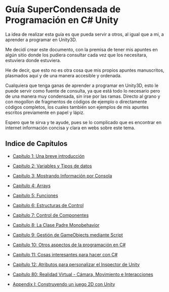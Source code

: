 # Guía SuperCondensada de Programación en C# Unity

La idea de realizar esta guía es que pueda servir a otros, al igual que a mi, a aprender a programar en Unity3D.

Me decidí crear este documento, con la premisa de tener mis apuntes en algún sitio donde los pudiera consultar cada vez que los necesitara, estuviera donde estuviera.

He de decir, que esto no es otra cosa que mis propios apuntes manuscritos, plasmados aquí y de una manera accesible y ordenada.

Cualquiera que tenga ganas de aprender a programar en Unity3D, esto le puede servir como fuente de consulta, ya que está todo lo necesario pero de una manera muy condensada, sin irse por las ramas. Directo al grano y con mogollon de fragmentos de códigos de ejemplo o directamente códigos completos, los cuales también son ejemplos de mis apuntes escritos previamente en papel y lápiz.

Espero que te sirva y te ayude, pues se lo complicado que es encontrar en internet información concisa y clara en webs sobre este tema.

## Indice de Capítulos

 * [Capítulo 1: Una breve introducción](/docs/cap01.md)
 * [Capítulo 2: Variables y Tipos de datos](/docs/cap02.md)
 * [Capítulo 3: Mostrando Información por Consola](/docs/cap03.md)
 * [Capítulo 4: Arrays](/docs/cap04.md)
 * [Capítulo 5: Funciones](/docs/cap05.md)
 * [Capítulo 6: Estructuras de Control](/docs/cap06.md)
 * [Capítulo 7: Control de Componentes](/docs/cap07.md)
 * [Capítulo 8: La Clase Padre Monobehavior](/docs/cap08.md)
 * [Capítulo 9: Gestión de GameObjects mediante Script](/docs/cap09.md)
 * [Capítulo 10: Otros aspectos de la programación en C#](/docs/cap10.md)
 * [Capítulo 11: Cosas interesantes para hacer con C#](/docs/cap11.md)
 * [Capítulo 12: Atributos para personalizar el Inspector de Unity](/docs/cap12.md)
 * [Capítulo 80: Realidad Virtual - Cámara, Movimiento e Interacciones](/docs/cap80.md)

 * [Appendix I: Construyendo un juego 2D con Unity](/docs/wiki/README.md)